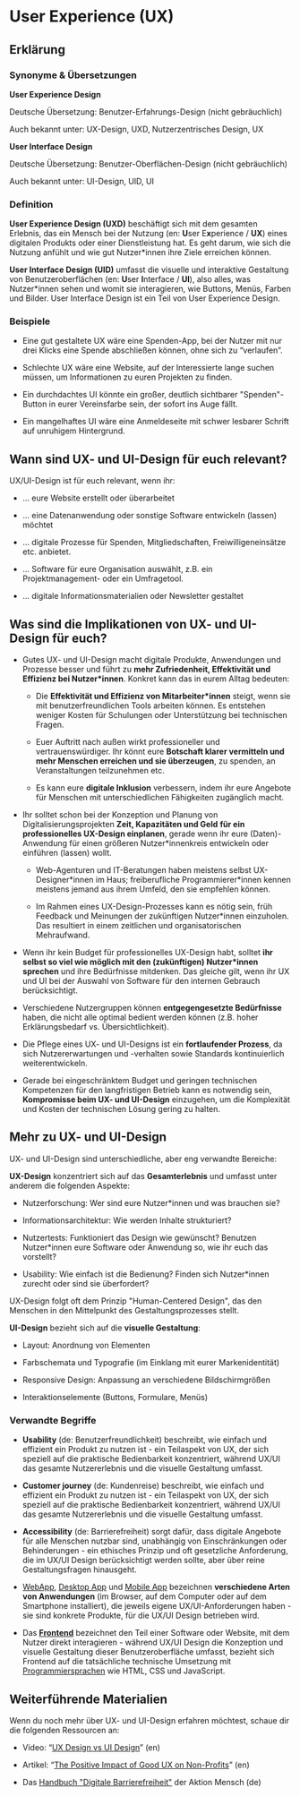 # User Experience (UX)
## Erklärung

### Synonyme & Übersetzungen

**User Experience Design**

Deutsche Übersetzung: Benutzer-Erfahrungs-Design (nicht gebräuchlich)

Auch bekannt unter: UX-Design, UXD, Nutzerzentrisches Design, UX

**User Interface Design**

Deutsche Übersetzung: Benutzer-Oberflächen-Design (nicht gebräuchlich)

Auch bekannt unter: UI-Design, UID, UI

### Definition

**User Experience Design (UXD)** beschäftigt sich mit dem gesamten Erlebnis, das ein Mensch bei der Nutzung (en: **U**ser E**x**perience / **UX**) eines digitalen Produkts oder einer Dienstleistung hat. Es geht darum, wie sich die Nutzung anfühlt und wie gut Nutzer\*innen ihre Ziele erreichen können.  
  
**User Interface Design (UID)** umfasst die visuelle und interaktive Gestaltung von Benutzeroberflächen (en: **U**ser **I**nterface / **UI**), also alles, was Nutzer\*innen sehen und womit sie interagieren, wie Buttons, Menüs, Farben und Bilder. User Interface Design ist ein Teil von User Experience Design.

### Beispiele

- Eine gut gestaltete UX wäre eine Spenden-App, bei der Nutzer mit nur drei Klicks eine Spende abschließen können, ohne sich zu “verlaufen”.

- Schlechte UX wäre eine Website, auf der Interessierte lange suchen müssen, um Informationen zu euren Projekten zu finden.

- Ein durchdachtes UI könnte ein großer, deutlich sichtbarer "Spenden"-Button in eurer Vereinsfarbe sein, der sofort ins Auge fällt.

- Ein mangelhaftes UI wäre eine Anmeldeseite mit schwer lesbarer Schrift auf unruhigem Hintergrund.

## Wann sind UX- und UI-Design für euch relevant? 

UX/UI-Design ist für euch relevant, wenn ihr:

- … eure Website erstellt oder überarbeitet

- … eine Datenanwendung oder sonstige Software entwickeln (lassen) möchtet

- … digitale Prozesse für Spenden, Mitgliedschaften, Freiwilligeneinsätze etc. anbietet.

- … Software für eure Organisation auswählt, z.B. ein Projektmanagement- oder ein Umfragetool.

- … digitale Informationsmaterialien oder Newsletter gestaltet

## Was sind die Implikationen von UX- und UI-Design für euch? 

- Gutes UX- und UI-Design macht digitale Produkte, Anwendungen und Prozesse besser und führt zu **mehr Zufriedenheit, Effektivität und Effizienz bei Nutzer\*innen**. Konkret kann das in eurem Alltag bedeuten:

  - Die **Effektivität und Effizienz von Mitarbeiter\*innen** steigt, wenn sie mit benutzerfreundlichen Tools arbeiten können. Es entstehen weniger Kosten für Schulungen oder Unterstützung bei technischen Fragen.

  - Euer Auftritt nach außen wirkt professioneller und vertrauenswürdiger. Ihr könnt eure **Botschaft klarer vermitteln und mehr Menschen erreichen und sie überzeugen**, zu spenden, an Veranstaltungen teilzunehmen etc.

  - Es kann eure **digitale Inklusion** verbessern, indem ihr eure Angebote für Menschen mit unterschiedlichen Fähigkeiten zugänglich macht.

- Ihr solltet schon bei der Konzeption und Planung von Digitalisierungsprojekten **Zeit, Kapazitäten und Geld** **für ein professionelles UX-Design einplanen**, gerade wenn ihr eure (Daten)-Anwendung für einen größeren Nutzer\*innenkreis entwickeln oder einführen (lassen) wollt.

  - Web-Agenturen und IT-Beratungen haben meistens selbst UX-Designer\*innen im Haus; freiberufliche Programmierer\*innen kennen meistens jemand aus ihrem Umfeld, den sie empfehlen können.

  - Im Rahmen eines UX-Design-Prozesses kann es nötig sein, früh Feedback und Meinungen der zukünftigen Nutzer\*innen einzuholen. Das resultiert in einem zeitlichen und organisatorischen Mehraufwand.

- Wenn ihr kein Budget für professionelles UX-Design habt, solltet **ihr selbst so viel wie möglich mit den (zukünftigen) Nutzer\*innen sprechen** und ihre Bedürfnisse mitdenken. Das gleiche gilt, wenn ihr UX und UI bei der Auswahl von Software für den internen Gebrauch berücksichtigt.

- Verschiedene Nutzergruppen können **entgegengesetzte Bedürfnisse** haben, die nicht alle optimal bedient werden können (z.B. hoher Erklärungsbedarf vs. Übersichtlichkeit).

- Die Pflege eines UX- und UI-Designs ist ein **fortlaufender Prozess**, da sich Nutzererwartungen und -verhalten sowie Standards kontinuierlich weiterentwickeln.

- Gerade bei eingeschränktem Budget und geringen technischen Kompetenzen für den langfristigen Betrieb kann es notwendig sein, **Kompromisse beim UX- und UI-Design** einzugehen, um die Komplexität und Kosten der technischen Lösung gering zu halten.

## Mehr zu UX- und UI-Design

UX- und UI-Design sind unterschiedliche, aber eng verwandte Bereiche:

**UX-Design** konzentriert sich auf das **Gesamterlebnis** und umfasst unter anderem die folgenden Aspekte:

- Nutzerforschung: Wer sind eure Nutzer\*innen und was brauchen sie?

- Informationsarchitektur: Wie werden Inhalte strukturiert?

- Nutzertests: Funktioniert das Design wie gewünscht? Benutzen Nutzer\*innen eure Software oder Anwendung so, wie ihr euch das vorstellt?

- Usability: Wie einfach ist die Bedienung? Finden sich Nutzer\*innen zurecht oder sind sie überfordert?

UX-Design folgt oft dem Prinzip "Human-Centered Design", das den Menschen in den Mittelpunkt des Gestaltungsprozesses stellt.

**UI-Design** bezieht sich auf die **visuelle Gestaltung**:

- Layout: Anordnung von Elementen

- Farbschemata und Typografie (im Einklang mit eurer Markenidentität)

- Responsive Design: Anpassung an verschiedene Bildschirmgrößen

- Interaktionselemente (Buttons, Formulare, Menüs)

### Verwandte Begriffe

- **Usability** (de: Benutzerfreundlichkeit) beschreibt, wie einfach und effizient ein Produkt zu nutzen ist - ein Teilaspekt von UX, der sich speziell auf die praktische Bedienbarkeit konzentriert, während UX/UI das gesamte Nutzererlebnis und die visuelle Gestaltung umfasst.

- **Customer journey** (de: Kundenreise) beschreibt, wie einfach und effizient ein Produkt zu nutzen ist - ein Teilaspekt von UX, der sich speziell auf die praktische Bedienbarkeit konzentriert, während UX/UI das gesamte Nutzererlebnis und die visuelle Gestaltung umfasst.

- **Accessibility** (de: Barrierefreiheit) sorgt dafür, dass digitale Angebote für alle Menschen nutzbar sind, unabhängig von Einschränkungen oder Behinderungen - ein ethisches Prinzip und oft gesetzliche Anforderung, die im UX/UI Design berücksichtigt werden sollte, aber über reine Gestaltungsfragen hinausgeht.

- [WebApp](https://civic-data.de/selbstlernmaterial/#webapp), [Desktop App](https://civic-data.de/selbstlernmaterial/#desktop-anwendung) und [Mobile App](https://civic-data.de/selbstlernmaterial/#mobileapp) bezeichnen **verschiedene Arten von Anwendungen** (im Browser, auf dem Computer oder auf dem Smartphone installiert), die jeweils eigene UX/UI-Anforderungen haben - sie sind konkrete Produkte, für die UX/UI Design betrieben wird.

- Das [**Frontend**](https://civic-data.de/selbstlernmaterial/#frontend-backend) bezeichnet den Teil einer Software oder Website, mit dem Nutzer direkt interagieren - während UX/UI Design die Konzeption und visuelle Gestaltung dieser Benutzeroberfläche umfasst, bezieht sich Frontend auf die tatsächliche technische Umsetzung mit [Programmiersprachen](https://civic-data.de/selbstlernmaterial/#programmiersprache) wie HTML, CSS und JavaScript.

## Weiterführende Materialien

Wenn du noch mehr über UX- und UI-Design erfahren möchtest, schaue dir die folgenden Ressourcen an:

- Video: “[UX Design vs UI Design](https://youtu.be/5CxXhyhT6Fc?si=5G2Y5Vj19QHRhy-3)” (en)

- Artikel: “[The Positive Impact of Good UX on Non-Profits](https://uxmag.com/articles/the-positive-impact-of-good-ux-on-non-profits)” (en)

- Das [Handbuch "Digitale Barrierefreiheit"](https://www.aktion-mensch.de/inklusion/barrierefreiheit/barrierefreie-website) der Aktion Mensch (de)


